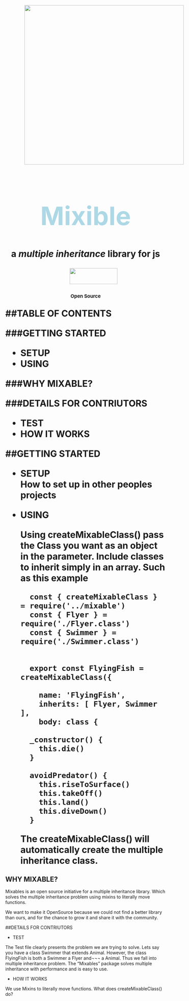 <img src="https://cdn.shopify.com/s/files/1/1713/2595/products/Flying-Fish-A_800x.jpg?v=148640643" style="width: 500px; height: 500px; margin-left: 12%"> </img>

<h1 style="text-align: center; color: lightblue; font-size: 80px"> Mixible <h1/>

<p style="text-align: center;">   a <i> multiple inheritance </i> library for js </p>

<img src='
https://firebasestorage.googleapis.com/v0/b/startup-debate.appspot.com/o/images%2Fimageedit_5_5067187938.png?alt=media&token=e51207e3-9ec3-4c06-a1b6-f373d32add82
' style="width:150px; height:50px; margin-left: 40%"/>
<p style="text-align: center; font-size: 15px">   Open Source </p>


##TABLE OF CONTENTS

###GETTING STARTED 

* SETUP
* USING 

###WHY MIXABLE?  

###DETAILS FOR CONTRIUTORS
* TEST
* HOW IT WORKS


##GETTING STARTED 

* SETUP  
		How to set up in other peoples projects


* USING 

	Using **createMixableClass()** pass the Class you want as an object in the parameter.
	Include classes to inherit simply in an array. Such as this example

		

		const { createMixableClass } = require('../mixable')  
		const { Flyer } = require('./Flyer.class')  
		const { Swimmer } = require('./Swimmer.class')
	
			
		export const FlyingFish = createMixableClass({
	
		  name: 'FlyingFish',
		  inherits: [ Flyer, Swimmer ],
		  body: class {

	    _constructor() {
	      this.die()
	    }
	  
	    avoidPredator() {
	      this.riseToSurface()
	      this.takeOff()
	      this.land()
	      this.diveDown()
	    }
  
  	The createMixableClass() will automatically create the **multiple inheritance** class.
 
      
##	WHY MIXABLE?

Mixables is an open source initiative for a multiple inheritance library.
Which solves the multiple inheritance problem using mixins to literally move functions.

We want to make it OpenSource because we could not find a better library than ours, and for the chance to grow it and share it with the community.

##DETAILS FOR CONTRIUTORS
* TEST

The Test file clearly presents the problem we are trying to solve. Lets say you have a class Swimmer that extends Animal. However, the class FlyingFish is both a Swimmer a Flyer and¬¬¬ a Animal. Thus we fall into multiple inheritance problem. The “Mixables” package solves multiple inheritance with performance and is easy to use.


* HOW IT WORKS


We use Mixins to literally move functions.
What does createMixableClass() do?

